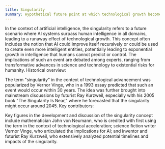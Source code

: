 ```yaml
---
title: Singularity
summary: Hypothetical future point at which technological growth becomes uncontrollable and irreversible, resulting in unforeseeable changes to human civilization.
---
```

In the context of artificial intelligence, the singularity refers to a future scenario where AI systems surpass human intelligence in all domains, leading to a runaway effect of technological growth. This concept often includes the notion that AI could improve itself recursively or could be used to create even more intelligent entities, potentially leading to exponential growth in intelligence that humans cannot predict or control. The implications of such an event are debated among experts, ranging from transformative advances in science and technology to existential risks for humanity.
Historical overview:

The term "singularity" in the context of technological advancement was popularized by Vernor Vinge, who in a 1993 essay predicted that such an event would occur within 30 years. The idea was further brought into mainstream discussions by futurist Ray Kurzweil, especially with his 2005 book "The Singularity Is Near," where he forecasted that the singularity might occur around 2045.
Key contributors:

Key figures in the development and discussion of the singularity concept include mathematician John von Neumann, who is credited with first using the term in the context of technological acceleration; science fiction writer Vernor Vinge, who articulated the implications for AI; and inventor and futurist Ray Kurzweil, who extensively analyzed potential timelines and impacts of the singularity.